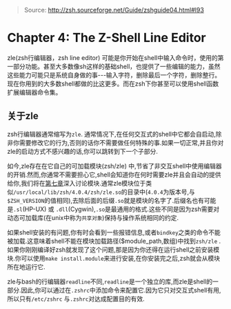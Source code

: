 > Source: http://zsh.sourceforge.net/Guide/zshguide04.html#l93

# Chapter 4: The Z-Shell Line Editor

zle(zsh行编辑器，zsh line editor)
可能是你开始在shell中输入命令时，使用的第一部分功能。甚至大多数像sh这样的基础shell，也提供了一些编辑的能力，虽然这些能力可能只是系统自身做的事---输入字符，删除最后一个字符，删除整行。现在你用到的大多数shell都做的比这更多。而在zsh下你甚至可以使用shell函数扩展编辑器命令集。

## 关于zle

zsh行编辑器通常缩写为`zle`. 通常情况下,在任何交互式的shell中它都会自启动,除非你需要修改它的行为,否则的话你不需要做任何特殊的事.如果一切正常,并且你对zle的启动方式不感兴趣的话,你可以跳转到下一个子部分.

如今,zle存在在它自己的可加载模块(zsh/zle)
中,节省了非交互shell中使用编辑器的开销.然而,你通常不需要担心它,shell会知道你在何时需要zle并且会自动的提供给你,我们将在[第七章](http://zsh.sourceforge.net/Guide/zshguide07.html#ragbag)深入讨论模块.通常zle模块位于类似`/usr/local/lib/zsh/4.0.4/zsh/zle.so`的目录中(`4.0.4`为版本号,与`$ZSH_VERSION`的值相同),去除后面的后缀`.so`就是模块的名字了.后缀名也有可能是`.sl`(HP-UX)
或 `.dll`(Cygwin),`.so`是最通用的格式.这些不同是因为zsh需要对动态可加载库(在unix中称为`共享对象`)保持与操作系统相同的约定.

如果shell安装的有问题,你有时会看到一些报错信息,或者`bindkey`之类的命令不能被加载.这意味着shell不能在模块加载路径($module_path,数组)中找到`zsh/zle`
.如果你刚刚编译好zsh就发现了这个问题,那是因为你还得在运行shell之前安装模块.你可以使用`make install.module`来进行安装,在你安装完之后,zsh就会从模块所在地运行它.

zle与bash的行编辑器`readline`不同,`readline`是一个独立的库,而zle是shell的一部分.因此,你可以通过在`.zshrc`中添加命令来配置它.因为它只对交互式shell有用,所以只有`/etc/zshrc`
与`.zshrc`对达成配置目的有效.

  

